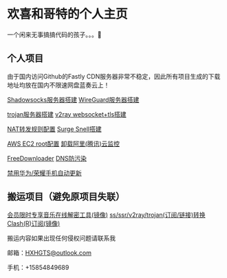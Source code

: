 # 欢喜和哥特的个人主页

一个闲来无事搞搞代码的孩子。。。🤮

## 个人项目

由于国内访问Github的Fastly CDN服务器非常不稳定，因此所有项目生成的下载地址均放在国内不限速网盘蓝奏云上！

[Shadowsocks服务器搭建](https://hxhgts.icu/SSServer/) [WireGuard服务器搭建](https://hxhgts.icu/WireGuardServer/)

[trojan服务器搭建](https://hxhgts.icu/TrojanServer/) [v2ray websocket+tls搭建](https://hxhgts.icu/v2ray-websocket-tls-nginx/)

[NAT转发规则配置](https://hxhgts.icu/NATConfigGenerator/) [Surge Snell搭建](https://hxhgts.icu/SnellServer/)

[AWS EC2 root配置](https://hxhgts.icu/AWSECSRoot/) [卸载阿里(腾讯)云监控](https://hxhgts.icu/AliyunProtectUninstall/)

[FreeDownloader](https://hxhgts.icu/FreeDownloader/) [DNS防污染](https://hxhgts.icu/AntiDNSPollute/)

[禁用华为/荣耀手机自动更新](https://hxhgts.icu/HuaweiAntiUpdate/)

## 搬运项目（避免原项目失联）

[会员限时专享音乐在线解密工具(镜像)](https://hxhgts.icu/QQMusicUnblocker/)     [ss/ssr/v2ray/trojan(订阅/链接)转换Clash(R)订阅(镜像)](https://hxhgts.icu/ClashRuleTransfer/)

搬运内容如果出现任何侵权问题请联系我

邮箱：HXHGTS@outlook.com

手机：+15854849689
